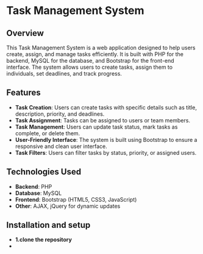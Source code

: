 # Task Management System

## Overview
This Task Management System is a web application designed to help users create, assign, and manage tasks efficiently. It is built with PHP for the backend, MySQL for the database, and Bootstrap for the front-end interface. The system allows users to create tasks, assign them to individuals, set deadlines, and track progress.

## Features
- **Task Creation**: Users can create tasks with specific details such as title, description, priority, and deadlines.
- **Task Assignment**: Tasks can be assigned to users or team members.
- **Task Management**: Users can update task status, mark tasks as complete, or delete them.
- **User-Friendly Interface**: The system is built using Bootstrap to ensure a responsive and clean user interface.
- **Task Filters**: Users can filter tasks by status, priority, or assigned users.
  
## Technologies Used
- **Backend**: PHP
- **Database**: MySQL
- **Frontend**: Bootstrap (HTML5, CSS3, JavaScript)
- **Other**: AJAX, jQuery for dynamic updates

## Installation and setup
- **1.clone the repository**
- 


